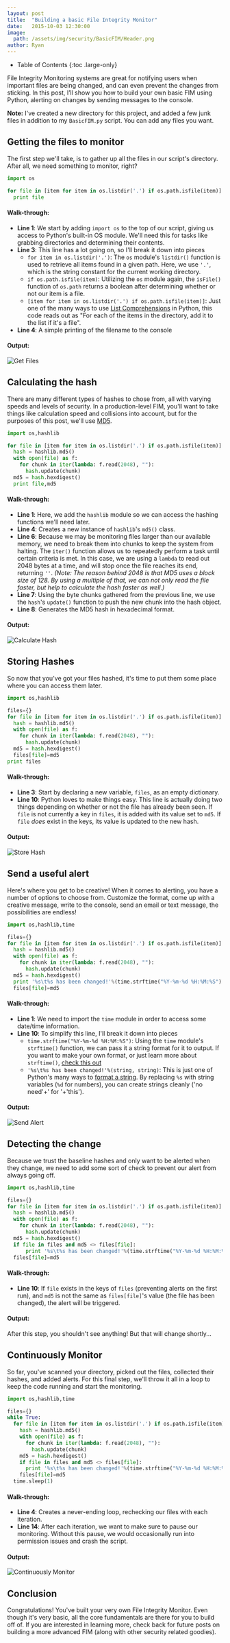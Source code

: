 ```yaml
---
layout: post
title:  "Building a basic File Integrity Monitor"
date:   2015-10-03 12:30:00
image: 
  path: /assets/img/security/BasicFIM/Header.png
author: Ryan
---
```


- Table of Contents
{:toc .large-only}

File Integrity Monitoring systems are great for notifying users when important files are being changed, and can even prevent the changes from sticking. In this post, I’ll show you how to build your own basic FIM using Python, alerting on changes by sending messages to the console.

**Note:** I've created a new directory for this project, and added a few junk files in addition to my `BasicFIM.py` script. You can add any files you want.


## Getting the files to monitor
The first step we'll take, is to gather up all the files in our script's directory. After all, we need something to monitor, right?

```python
import os

for file in [item for item in os.listdir('.') if os.path.isfile(item)]:
  print file
```

#### Walk-through:

* **Line 1**: We start by adding `import os` to the top of our script, giving us access to Python's built-in OS module. We'll need this for tasks like grabbing directories and determining their contents.
* **Line 3**: This line has a lot going on, so I'll break it down into pieces
  * `for item in os.listdir('.')`: The `os` module's `listdir()` function is used to retrieve all items found in a given path. Here, we use `'.'`, which is the string constant for the current working directory.
  * `if os.path.isfile(item)`: Utilizing the `os` module again, the `isFile()` function of `os.path` returns a boolean after determining whether or not our item is a file.
  * `[item for item in os.listdir('.') if os.path.isfile(item)]`: Just one of the many ways to use [List Comprehensions](https://docs.python.org/2/tutorial/datastructures.html#list-comprehensions) in Python, this code reads out as "For each of the items in the directory, add it to the list if it's a file".
* **Line 4**: A simple printing of the filename to the console

#### Output:
![Get Files](/assets/img/security/BasicFIM/GetFiles.png)

## Calculating the hash
There are many different types of hashes to chose from, all with varying speeds and levels of security. In a production-level FIM, you'll want to take things like calculation speed and collisions into account, but for the purposes of this post, we'll use [MD5](https://en.wikipedia.org/wiki/MD5).

```python
import os,hashlib

for file in [item for item in os.listdir('.') if os.path.isfile(item)]:
  hash = hashlib.md5()
  with open(file) as f:
    for chunk in iter(lambda: f.read(2048), ""):
      hash.update(chunk)
  md5 = hash.hexdigest()
  print file,md5
  ```

#### Walk-through:

* **Line 1**: Here, we add the `hashlib` module so we can access the hashing functions we'll need later.
* **Line 4**: Creates a new instance of `hashlib`'s `md5()` class.
* **Line 6**: Because we may be monitoring files larger than our available memory, we need to break them into chunks to keep the system from halting. The `iter()` function allows us to repeatedly perform a task until certain criteria is met. In this case, we are using a `lambda` to read out 2048 bytes at a time, and will stop once the file reaches its end, returning `''`.
*(Note: The reason behind 2048 is that MD5 uses a block size of 128. By using a multiple of that, we can not only read the file faster, but help to calculate the hash faster as well.)*
* **Line 7**: Using the byte chunks gathered from the previous line, we use the `hash`'s `update()` function to push the new chunk into the hash object.
* **Line 8**: Generates the MD5 hash in hexadecimal format.

#### Output:
![Calculate Hash](/assets/img/security/BasicFIM/CalculateHash.png)

## Storing Hashes
So now that you've got your files hashed, it's time to put them some place where you can access them later.

```python
import os,hashlib

files={}
for file in [item for item in os.listdir('.') if os.path.isfile(item)]:
  hash = hashlib.md5()
  with open(file) as f:
    for chunk in iter(lambda: f.read(2048), ""):
      hash.update(chunk)
  md5 = hash.hexdigest()
  files[file]=md5
print files
```

#### Walk-through:

* **Line 3**: Start by declaring a new variable, `files`, as an empty dictionary.
* **Line 10**: Python loves to make things easy. This line is actually doing two things depending on whether or not the file has already been seen. If `file` is not currently a key in `files`, it is added with its value set to `md5`. If `file` *does* exist in the keys, its value is updated to the new hash.

#### Output:
![Store Hash](/assets/img/security/BasicFIM/StoreHash.png)

## Send a useful alert
Here's where you get to be creative! When it comes to alerting, you have a number of options to choose from. Customize the format, come up with a creative message, write to the console, send an email or text message, the possibilities are endless!

```python
import os,hashlib,time

files={}
for file in [item for item in os.listdir('.') if os.path.isfile(item)]:
  hash = hashlib.md5()
  with open(file) as f:
    for chunk in iter(lambda: f.read(2048), ""):
      hash.update(chunk)
  md5 = hash.hexdigest()
  print '%s\t%s has been changed!'%(time.strftime("%Y-%m-%d %H:%M:%S") , file)
  files[file]=md5
  ```

#### Walk-through:

* **Line 1**: We need to import the `time` module in order to access some date/time information.
* **Line 10**: To simplify this line, I'll break it down into pieces
  * `time.strftime("%Y-%m-%d %H:%M:%S")`: Using the `time` module's `strftime()` function, we can pass it a string format for it to output. If you want to make your own format, or just learn more about `strftime()`, [check this out](https://docs.python.org/2/library/time.html#time.strftime)
  * `'%s\t%s has been changed!'%(string, string)`: This is just one of Python's many ways to [format a string](https://docs.python.org/2/library/string.html#format-examples). By replacing `%s` with string variables (`%d` for numbers), you can create strings cleanly ('no need'+' for '+'this').

#### Output:
![Send Alert](/assets/img/security/BasicFIM/SendAlert.png)

## Detecting the change
Because we trust the baseline hashes and only want to be alerted when they change, we need to add some sort of check to prevent our alert from always going off.

```python
import os,hashlib,time

files={}
for file in [item for item in os.listdir('.') if os.path.isfile(item)]:
  hash = hashlib.md5()
  with open(file) as f:
    for chunk in iter(lambda: f.read(2048), ""):
      hash.update(chunk)
  md5 = hash.hexdigest()
  if file in files and md5 <> files[file]:
      print '%s\t%s has been changed!'%(time.strftime("%Y-%m-%d %H:%M:%S") , file)
  files[file]=md5
  ```

#### Walk-through:

* **Line 10**: If `file` exists in the keys of `files` (preventing alerts on the first run), and `md5` is not the same as `files[file]`'s value (the file has been changed), the alert will be triggered.

#### Output:
After this step, you shouldn't see anything! But that will change shortly...

## Continuously Monitor
So far, you've scanned your directory, picked out the files, collected their hashes, and added alerts. For this final step, we'll throw it all in a loop to keep the code running and start the monitoring.

```python
import os,hashlib,time

files={}
while True:
  for file in [item for item in os.listdir('.') if os.path.isfile(item)]:
    hash = hashlib.md5()
    with open(file) as f:
      for chunk in iter(lambda: f.read(2048), ""):
        hash.update(chunk)
    md5 = hash.hexdigest()
    if file in files and md5 <> files[file]:
      print '%s\t%s has been changed!'%(time.strftime("%Y-%m-%d %H:%M:%S") , file)
    files[file]=md5
  time.sleep(1)
  ```

#### Walk-through:

* **Line 4**: Creates a never-ending loop, rechecking our files with each iteration.
* **Line 14**: After each iteration, we want to make sure to pause our monitoring. Without this pause, we would occasionally run into permission issues and crash the script.

#### Output:
![Continuously Monitor](/assets/img/security/BasicFIM/ContinuousMonitor.png)

## Conclusion
Congratulations! You've built your very own File Integrity Monitor. Even though it's very basic, all the core fundamentals are there for you to build off of. If you are interested in learning more, check back for future posts on building a more advanced FIM (along with other security related goodies).
